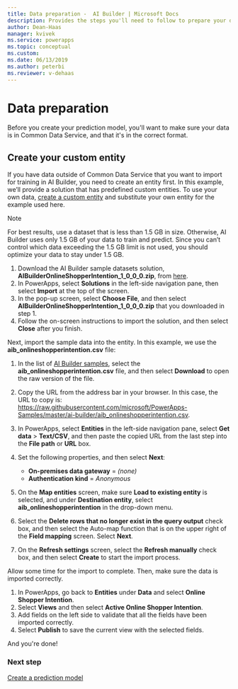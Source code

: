 ```yaml
---
title: Data preparation -  AI Builder | Microsoft Docs
description: Provides the steps you'll need to follow to prepare your data for AI Builder in Common Data Service. 
author: Dean-Haas
manager: kvivek
ms.service: powerapps
ms.topic: conceptual
ms.custom: 
ms.date: 06/13/2019
ms.author: peterbi
ms.reviewer: v-dehaas
---
```


# Data preparation

Before you create your prediction model, you'll want to make sure your data is in Common Data Service, and that it's in the correct format. 


## Create your custom entity
If you have data outside of Common Data Service that you want to import for training in AI Builder, you need to create an entity first. In this example, we’ll provide a solution that has predefined custom entities. To use your own data, [create a custom entity](/powerapps/maker/common-data-service/data-platform-create-entity) and substitute your own entity for the example used here.

> [!NOTE]
> For best results, use a dataset that is less than 1.5 GB in size. Otherwise, AI Builder uses only 1.5 GB of your data to train and predict. Since you can’t control which data exceeding the 1.5 GB limit is not used, you should optimize your data to stay under 1.5 GB.

1. Download the AI Builder sample datasets solution, **AIBuilderOnlineShopperIntention_1_0_0_0.zip**, from [here](https://go.microsoft.com/fwlink/?linkid=2093415).
1. In PowerApps, select **Solutions** in the left-side navigation pane, then select **Import** at the top of the screen.
1. In the pop-up screen, select **Choose File**, and then select **AIBuilderOnlineShopperIntention_1_0_0_0.zip** that you downloaded in step 1.
1. Follow the on-screen instructions to import the solution, and then select **Close** after you finish.

Next, import the sample data into the entity. In this example, we use the **aib_onlineshopperintention.csv** file:

1. In the list of [AI Builder samples](https://go.microsoft.com/fwlink/?linkid=2093415), select the **aib_onlineshopperintention.csv** file, and then select **Download** to open the raw version of the file.

1. Copy the URL from the address bar in your browser. In this case, the URL to copy is: https://raw.githubusercontent.com/microsoft/PowerApps-Samples/master/ai-builder/aib_onlineshopperintention.csv.

1. In PowerApps, select **Entities** in the left-side navigation pane, select **Get data** > **Text/CSV**, and then paste the copied URL from the last step into the **File path** or **URL** box.

1. Set the following properties, and then select **Next**:

    - **On-premises data gateway** = *(none)*
    - **Authentication kind** = *Anonymous*

1.	On the **Map entities** screen, make sure **Load to existing entity** is selected, and under **Destination entity**, select **aib_onlineshopperintention** in the drop-down menu.
1.	Select the **Delete rows that no longer exist in the query output** check box, and then select the Auto-map function that is on the upper right of the **Field mapping** screen.  Select **Next**.
1.	On the **Refresh settings** screen, select the **Refresh manually** check box, and then select **Create** to start the import process.

Allow some time for the import to complete. Then, make sure the data is imported correctly.

1. In PowerApps, go back to **Entities** under **Data** and select **Online Shopper Intention**.
1. Select **Views** and then select **Active Online Shopper Intention**.
1. Add fields on the left side to validate that all the fields have been imported correctly. 
1. Select **Publish** to save the current view with the selected fields.

And you're done!
 

### Next step
[Create a prediction model](prediction-create-model.md) 
